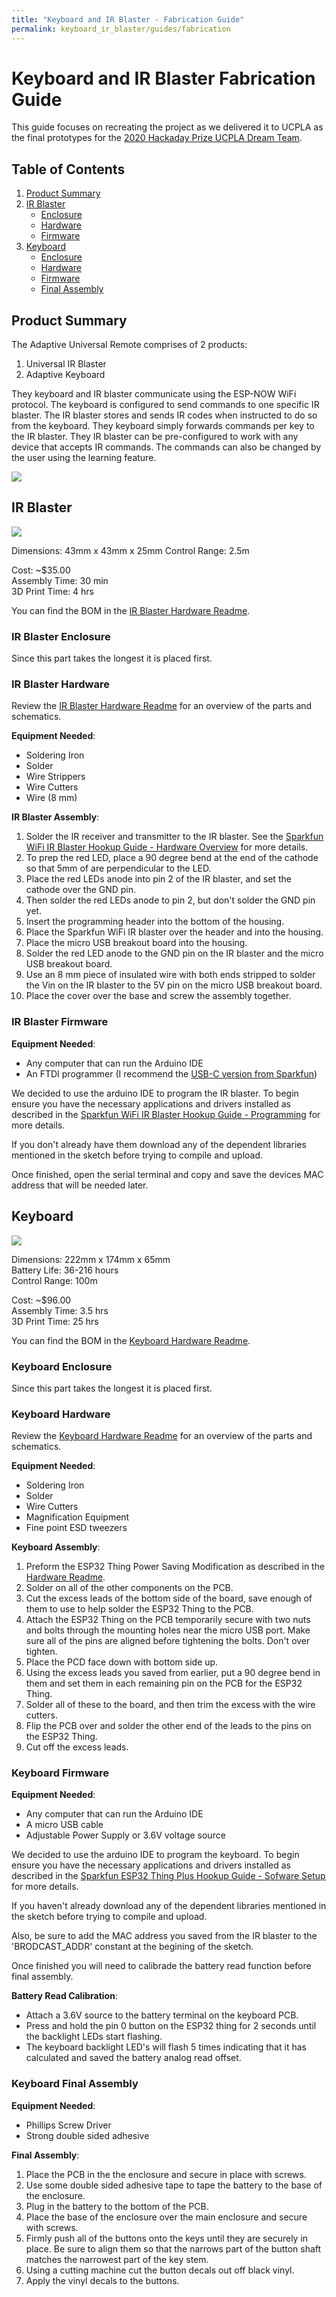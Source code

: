 ```yaml
---
title: "Keyboard and IR Blaster - Fabrication Guide"
permalink: keyboard_ir_blaster/guides/fabrication
---
```


# Keyboard and IR Blaster Fabrication Guide

This guide focuses on recreating the project as we delivered it to UCPLA as the final prototypes for the [2020 Hackaday Prize UCPLA Dream Team](https://hackaday.io/project/173454-2020-hdp-dream-team-ucpla).

## Table of Contents

1. [Product Summary](#)
2. [IR Blaster](#ir-blaster)
   * [Enclosure](#ir-blaster-enclosure)
   * [Hardware](#ir-blaster-hardware)
   * [Firmware](#ir-blaster-firmware)
3. [Keyboard](#keyboard)
   * [Enclosure](#keyboard-enclosure)
   * [Hardware](#keyboard-hardware)
   * [Firmware](#keyboard-firmware)
   * [Final Assembly](#keyboard-firmware)

## Product Summary

The Adaptive Universal Remote comprises of 2 products:
1. Universal IR Blaster
2. Adaptive Keyboard

They keyboard and IR blaster communicate using the ESP-NOW WiFi protocol. The keyboard is configured to send commands to one specific IR blaster. The IR blaster stores and sends IR codes when instructed to do so from the keyboard. They keyboard simply forwards commands per key to the IR blaster. They IR blaster can be pre-configured to work with any device that accepts IR commands. The commands can also be changed by the user using the learning feature.

![](../../assets/images/setup_overview.png)

## IR Blaster

![](../../assets/images/ir_blaster.png)

Dimensions: 43mm x 43mm x 25mm
Control Range: 2.5m

Cost: ~$35.00  
Assembly Time: 30 min  
3D Print Time: 4 hrs

You can find the BOM in the [IR Blaster Hardware Readme](https://github.com/UCPLA/Adaptive-Universal-Remote/tree/master/Accessories/IRblaster/hardware/).

### IR Blaster Enclosure

Since this part takes the longest it is placed first.

### IR Blaster Hardware

Review the [IR Blaster Hardware Readme](https://github.com/UCPLA/Adaptive-Universal-Remote/tree/master/Accessories/IRblaster/hardware/) for an overview of the parts and schematics.

**Equipment Needed**:
* Soldering Iron
* Solder
* Wire Strippers
* Wire Cutters
* Wire (8 mm)

**IR Blaster Assembly**:
1. Solder the IR receiver and transmitter to the IR blaster. See the [Sparkfun WiFi IR Blaster Hookup Guide - Hardware Overview](https://learn.sparkfun.com/tutorials/sparkfun-wifi-ir-blaster-hookup-guide#hardware-overview) for more details.
1. To prep the red LED, place a 90 degree bend at the end of the cathode so that 5mm of are perpendicular to the LED.
1. Place the red LEDs anode into pin 2 of the IR blaster, and set the cathode over the GND pin.
1. Then solder the red LEDs anode to pin 2, but don't solder the GND pin yet.
1. Insert the programming header into the bottom of the housing.
1. Place the Sparkfun WiFi IR blaster over the header and into the housing.
1. Place the micro USB breakout board into the housing.
1. Solder the red LED anode to the GND pin on the IR blaster and the micro USB breakout board.
1. Use an 8 mm piece of insulated wire with both ends stripped to solder the Vin on the IR blaster to the 5V pin on the micro USB breakout board.
2. Place the cover over the base and screw the assembly together.

### IR Blaster Firmware

**Equipment Needed**:
* Any computer that can run the Arduino IDE
* An FTDI programmer (I recommend the [USB-C version from Sparkfun](https://www.sparkfun.com/products/14050))

We decided to use the arduino IDE to program the IR blaster. To begin ensure you have the necessary applications and drivers installed as described in the [Sparkfun WiFi IR Blaster Hookup Guide - Programming](https://learn.sparkfun.com/tutorials/sparkfun-wifi-ir-blaster-hookup-guide#programming-the-esp8266) for more details.

If you don't already have them download any of the dependent libraries mentioned in the sketch before trying to compile and upload.

Once finished, open the serial terminal and copy and save the devices MAC address that will be needed later.

## Keyboard

![](../../assets/images/keyboard_red.png)

Dimensions: 222mm x 174mm x 65mm  
Battery Life: 36-216 hours  
Control Range: 100m  

Cost: ~$96.00  
Assembly Time: 3.5 hrs  
3D Print Time: 25 hrs  

You can find the BOM in the [Keyboard Hardware Readme](https://github.com/UCPLA/Adaptive-Universal-Remote/tree/master/Keyboards/20_button_media/hardware/).

### Keyboard Enclosure

Since this part takes the longest it is placed first.

### Keyboard Hardware

Review the [Keyboard Hardware Readme](https://github.com/UCPLA/Adaptive-Universal-Remote/tree/master/Keyboards/20_button_media/hardware/) for an overview of the parts and schematics.

**Equipment Needed**:
* Soldering Iron
* Solder
* Wire Cutters
* Magnification Equipment
* Fine point ESD tweezers

**Keyboard Assembly**:
1. Preform the ESP32 Thing Power Saving Modification as described in the [Hardware Readme](https://github.com/UCPLA/Adaptive-Universal-Remote/tree/master/Keyboards/20_button_media/hardware/).
1. Solder on all of the other components on the PCB.
1. Cut the excess leads of the bottom side of the board, save enough of them to use to help solder the ESP32 Thing to the PCB.
1. Attach the ESP32 Thing on the PCB temporarily secure with two nuts and bolts through the mounting holes near the micro USB port. Make sure all of the pins are aligned before tightening the bolts. Don't over tighten.
1. Place the PCD face down with bottom side up.
1. Using the excess leads you saved from earlier, put a 90 degree bend in them and set them in each remaining pin on the PCB for the ESP32 Thing.
1. Solder all of these to the board, and then trim the excess with the wire cutters.
1. Flip the PCB over and solder the other end of the leads to the pins on the ESP32 Thing.
1. Cut off the excess leads.

### Keyboard Firmware

**Equipment Needed**:
* Any computer that can run the Arduino IDE
* A micro USB cable
* Adjustable Power Supply or 3.6V voltage source

We decided to use the arduino IDE to program the keyboard. To begin ensure you have the necessary applications and drivers installed as described in the [Sparkfun ESP32 Thing Plus Hookup Guide - Sofware Setup](https://learn.sparkfun.com/tutorials/esp32-thing-plus-hookup-guide#software-setup) for more details.

If you haven't already download any of the dependent libraries mentioned in the sketch before trying to compile and upload.

Also, be sure to add the MAC address you saved from the IR blaster to the 'BRODCAST_ADDR' constant at the begining of the sketch.

Once finished you will need to calibrade the battery read function before final assembly.

**Battery Read Calibration**:
* Attach a 3.6V source to the battery terminal on the keyboard PCB.
* Press and hold the pin 0 button on the ESP32 thing for 2 seconds until the backlight LEDs start flashing.
* The keyboard backlight LED's will flash 5 times indicating that it has calculated and saved the battery analog read offset.

### Keyboard Final Assembly

**Equipment Needed**:
* Phillips Screw Driver
* Strong double sided adhesive

**Final Assembly**:
1. Place the PCB in the the enclosure and secure in place with screws.
1. Use some double sided adhesive tape to tape the battery to the base of the enclosure.
1. Plug in the battery to the bottom of the PCB.
1. Place the base of the enclosure over the main enclosure and secure with screws.
1. Firmly push all of the buttons onto the keys until they are securely in place. Be sure to align them so that the narrows part of the button shaft matches the narrowest part of the key stem.
1. Using a cutting machine cut the button decals out off black vinyl.
1. Apply the vinyl decals to the buttons.
